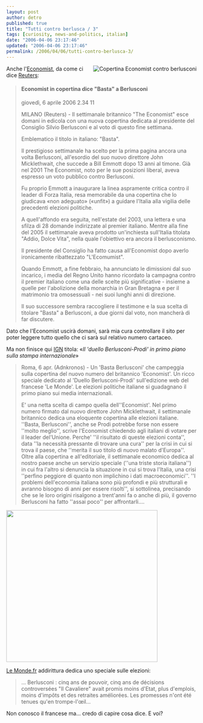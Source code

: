 ```yaml
---
layout: post
author: detro
published: true
title: "Tutti contro berlusca / 3"
tags: [curiosity, news-and-politics, italian]
date: "2006-04-06 23:17:46"
updated: "2006-04-06 23:17:46"
permalink: /2006/04/06/tutti-contro-berlusca-3/
---
```


<img src="http://www.adnkronos.com/Assets/Imgs/E/economist_berlusc--200x200.jpg" alt="Copertina Economist contro berlusconi" align="right" />
Anche l'<a href="http://www.economist.com/index.html">Economist</a>, da come ci dice <a href="http://today.reuters.it/news/newsArticle.aspx?type=entertainmentNews&storyID=2006-04-06T123447Z_01_ZAM640183_RTRIDST_0_OITLR-JS-ECONOMIST-COPERTINA-BASTA.XML">Reuters</a>:
<blockquote><h4>Economist in copertina dice "Basta" a Berlusconi</h4>
giovedì, 6 aprile 2006 2.34 11

MILANO (Reuters) - Il settimanale britannico "The Economist" esce domani in edicola con una nuova copertina dedicata al presidente del Consiglio Silvio Berlusconi e al voto di questo fine settimana.

Emblematico il titolo in italiano: "Basta".

Il prestigioso settimanale ha scelto per la prima pagina ancora una volta Berlusconi, all'esordio del suo nuovo direttore John Micklethwait, che succede a Bill Emmott dopo 13 anni al timone. Già nel 2001 The Economist, noto per le sue posizioni liberal, aveva espresso un voto pubblico contro Berlusconi.

Fu proprio Emmott a inaugurare la linea aspramente critica contro il leader di Forza Italia, resa memorabile da una copertina che lo giudicava «non adeguato» («unfit») a guidare l'Italia alla vigilia delle precedenti elezioni politiche.

A quell'affondo era seguita, nell'estate del 2003, una lettera e una sfilza di 28 domande indirizzate al premier italiano. Mentre alla fine del 2005 il settimanale aveva prodotto un'inchiesta sull'Italia titolata "Addio, Dolce Vita", nella quale l'obiettivo era ancora il berlusconismo.

Il presidente del Consiglio ha fatto causa all'Economist dopo averlo ironicamente ribattezzato "L'Ecomumist".

Quando Emmott, a fine febbraio, ha annunciato le dimissioni dal suo incarico, i media del Regno Unito hanno ricordato la campagna contro il premier italiano come una delle scelte più significative - insieme a quelle per l'abolizione della monarchia in Gran Bretagna e per il matrimonio tra omosessuali - nei suoi lunghi anni di direzione.

Il suo successore sembra raccogliere il testimone e la sua scelta di titolare "Basta" a Berlusconi, a due giorni dal voto, non mancherà di far discutere.</blockquote>

Dato che l'Economist uscirà domani, sarà mia cura controllare il sito per poter leggere tutto quello che ci sarà sul relativo numero cartaceo.

Ma non finisce qui <!--more-->
<a href="http://www.adnkronos.com/3Level.php?cat=Politica&loid=1.0.380762364">IGN</a> titola: &laquo;<em>Il 'duello Berlusconi-Prodi' in primo piano sulla stampa internazionale</em>&raquo;
<blockquote>Roma, 6 apr. (Adnkronos) - Un 'Basta Berlusconi' che campeggia sulla copertina del nuovo numero del britannico 'Economist'. Un ricco speciale dedicato al 'Duello Berlusconi-Prodi' sull'edizione web del francese 'Le Monde'. Le elezioni politiche italiane si guadagnano il primo piano sui media internazionali.

E' una netta scelta di campo quella dell''Economist'. Nel primo numero firmato dal nuovo direttore John Micklethwait, il settimanale britannico dedica una eloquente copertina alle elezioni italiane. ''Basta, Berlusconi'', anche se Prodi potrebbe forse non essere ''molto meglio'', scrive l'Economist chiedendo agli italiani di votare per il leader del'Unione. Perche' ''il risultato di queste elezioni conta'', data ''la necessità pressante di trovare una cura'' per la crisi in cui si trova il paese, che ''merita il suo titolo di nuovo malato d'Europa''. Oltre alla copertina e all'editoriale, il settimanale economico dedica al nostro paese anche un servizio speciale (''una triste storia italiana'') in cui fra l'altro si denuncia la situazione in cui si trova l'Italia, una crisi ''perfino peggiore di quanto non implichino i dati macroeconomici''. ''I problemi dell'economia italiana sono più profondi e più strutturali e avranno bisogno di anni per essere risolti'', si sottolinea, precisando che se le loro origini risalgono a trent'anni fa o anche di più, il governo Berlusconi ha fatto ''assai poco'' per affrontarli....</blockquote>

<img src="http://medias.lemonde.fr/mmpub/edt/ill/2006/04/05/h_4_italie-head-1000x50.jpg" width="400" />

<a href="http://www.lemonde.fr/web/sequence/0,2-727571,1-0,0.html">Le Monde.fr</a> addirittura dedica uno speciale sulle elezioni:
<blockquote>... Berlusconi : cinq ans de pouvoir, cinq ans de décisions controversées
"Il Cavaliere" avait promis moins d'Etat, plus d'emplois, moins d'impôts et des retraites améliorées. Les promesses n'ont été tenues qu'en trompe-l'œil... </blockquote>
Non conosco il francese ma... credo di capire cosa dice. E voi?



